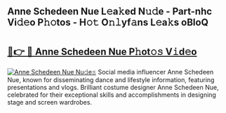 ## Anne Schedeen Nue L𝚎a𝚔ed N𝚞𝚍e - Part-nhc Vi𝚍𝚎o P𝚑𝚘tos - H𝚘𝚝 O𝚗𝚕yf𝚊ns L𝚎a𝚔s oBloQ

# <h2><a href="http://kf33ua0.oniu.top/?m=Anne+Schedeen+Nue">🔗👉 🔴 Anne Schedeen Nue P𝚑ot𝚘𝚜 V𝚒d𝚎o</a></h2>

[![Anne Schedeen Nue Nu𝚍e𝚜](https://i.imgur.com/0qMVB7G.gif)](http://kf33ua0.oniu.top/?m=Anne+Schedeen+Nue)
Social media influencer Anne Schedeen Nue, known for disseminating dance and lifestyle information, featuring presentations and vlogs. Brilliant costume designer Anne Schedeen Nue, celebrated for their exceptional skills and accomplishments in designing stage and screen wardrobes.  
